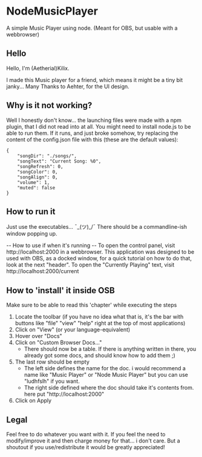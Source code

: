 # NodeMusicPlayer
A simple Music Player using node. (Meant for OBS, but usable with a webbrowser)

## Hello
Hello, I'm (Aetherial)Kilix.

I made this Music player for a friend, which means it might be a tiny bit janky...
Many Thanks to Aehter, for the UI design.

## Why is it not working?
Well I honestly don't know... the launching files were made with a npm plugin, that I did not read into at all.
You might need to install node.js to be able to run them.
If it runs, and just broke somehow, try replacing the content of the config.json file with this (these are the default values):
```
{
    "songDir": "./songs/",
    "songText": "Current Song: %0",
    "songRefresh": 0,
    "songColor": 0,
    "songAlign": 0,
    "volume": 1,
    "muted": false
}
```
## How to run it
Just use the executables... ¯\_(ツ)_/¯
There should be a commandline-ish window popping up.

-- How to use if when it's running --
To open the control panel, visit http://localhost:2000 in a webbrowser.
This application was designed to be used with OBS, as a docked window, for a quick tutorial on how to do that, look at the next "header".
To open the "Currently Playing" text, visit http://localhost:2000/current

## How to 'install' it inside OSB

Make sure to be able to read this 'chapter' while executing the steps

1. Locate the toolbar (if you have no idea what that is, it's the bar with buttons like "file" "view" "help" right at the top of most applications)
2. Click on "View" (or your language-equivalent)
3. Hover over "Docs"
4. Click on "Custom Browser Docs..."
   - There should now be a table. If there is anything written in there, you already got some docs, and should know how to add them ;)
5. The last row should be empty
   - The left side defines the name for the doc. i would recommend a name like "Music Player" or "Node Music Player" but you can use "ludhfslh" if you want.
   - The right side defined where the doc should take it's contents from. here put "http://localhost:2000"
6. Click on Apply

## Legal 
Feel free to do whatever you want with it.
If you feel the need to modify/improve it and then charge money for that... i don't care.
But a shoutout if you use/redistribute it would be greatly appreciated!
